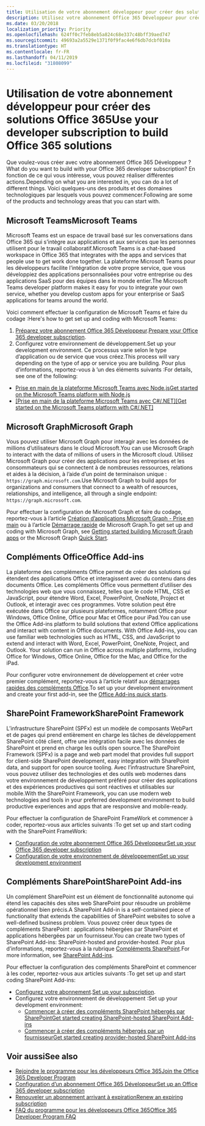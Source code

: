 ```yaml
---
title: Utilisation de votre abonnement développeur pour créer des solutions Office 365
description: Utilisez votre abonnement Office 365 Développeur pour créer les solutions que vous souhaitez.
ms.date: 03/20/2018
localization_priority: Priority
ms.openlocfilehash: 624ff0c7feb8eb5a824c68e337c48bff39aed747
ms.sourcegitcommit: 49693a2a5529e1371f0f9fac4e6f6db7dcbf010a
ms.translationtype: HT
ms.contentlocale: fr-FR
ms.lasthandoff: 04/11/2019
ms.locfileid: "31808099"
---
```

# <a name="use-your-developer-subscription-to-build-office-365-solutions"></a><span data-ttu-id="d6fe2-103">Utilisation de votre abonnement développeur pour créer des solutions Office 365</span><span class="sxs-lookup"><span data-stu-id="d6fe2-103">Use your developer subscription to build Office 365 solutions</span></span>

<span data-ttu-id="d6fe2-104">Que voulez-vous créer avec votre abonnement Office 365 Développeur ?</span><span class="sxs-lookup"><span data-stu-id="d6fe2-104">What do you want to build with your Office 365 developer subscription?</span></span> <span data-ttu-id="d6fe2-105">En fonction de ce qui vous intéresse, vous pouvez réaliser différentes actions.</span><span class="sxs-lookup"><span data-stu-id="d6fe2-105">Depending on what you are interested in, you can do a lot of different things.</span></span> <span data-ttu-id="d6fe2-106">Voici quelques-uns des produits et des domaines technologiques par lesquels vous pouvez commencer.</span><span class="sxs-lookup"><span data-stu-id="d6fe2-106">Following are some of the products and technology areas that you can start with.</span></span>

## <a name="microsoft-teams"></a><span data-ttu-id="d6fe2-107">Microsoft Teams</span><span class="sxs-lookup"><span data-stu-id="d6fe2-107">Microsoft Teams</span></span>

<span data-ttu-id="d6fe2-108">Microsoft Teams est un espace de travail basé sur les conversations dans Office 365 qui s’intègre aux applications et aux services que les personnes utilisent pour le travail collaboratif.</span><span class="sxs-lookup"><span data-stu-id="d6fe2-108">Microsoft Teams is a chat-based workspace in Office 365 that integrates with the apps and services that people use to get work done together.</span></span> <span data-ttu-id="d6fe2-109">La plateforme Microsoft Teams pour les développeurs facilite l’intégration de votre propre service, que vous développiez des applications personnalisées pour votre entreprise ou des applications SaaS pour des équipes dans le monde entier.</span><span class="sxs-lookup"><span data-stu-id="d6fe2-109">The Microsoft Teams developer platform makes it easy for you to integrate your own service, whether you develop custom apps for your enterprise or SaaS applications for teams around the world.</span></span>

<span data-ttu-id="d6fe2-110">Voici comment effectuer la configuration de Microsoft Teams et faire du codage :</span><span class="sxs-lookup"><span data-stu-id="d6fe2-110">Here's how to get set up and coding with Microsoft Teams:</span></span>

1. <span data-ttu-id="d6fe2-111">[Préparez votre abonnement Office 365 Développeur](https://docs.microsoft.com/microsoftteams/platform/get-started/get-started-tenant).</span><span class="sxs-lookup"><span data-stu-id="d6fe2-111">[Prepare your Office 365 developer subscription](https://docs.microsoft.com/microsoftteams/platform/get-started/get-started-tenant).</span></span>
2. <span data-ttu-id="d6fe2-112">Configurez votre environnement de développement.</span><span class="sxs-lookup"><span data-stu-id="d6fe2-112">Set up your development environment.</span></span> <span data-ttu-id="d6fe2-113">Ce processus varie selon le type d’application ou de service que vous créez.</span><span class="sxs-lookup"><span data-stu-id="d6fe2-113">This process will vary depending on the type of app or service you are building.</span></span> <span data-ttu-id="d6fe2-114">Pour plus d’informations, reportez-vous à ’un des éléments suivants :</span><span class="sxs-lookup"><span data-stu-id="d6fe2-114">For details, see one of the following:</span></span>

  - [<span data-ttu-id="d6fe2-115">Prise en main de la plateforme Microsoft Teams avec Node.js</span><span class="sxs-lookup"><span data-stu-id="d6fe2-115">Get started on the Microsoft Teams platform with Node.js</span></span>](https://docs.microsoft.com/microsoftteams/platform/get-started/get-started-nodejs-app-studio)
  - [<span data-ttu-id="d6fe2-116">[Prise en main de la plateforme Microsoft Teams avec C#/.NET]</span><span class="sxs-lookup"><span data-stu-id="d6fe2-116">[Get started on the Microsoft Teams platform with C#/.NET]</span></span>](https://docs.microsoft.com/en-us/microsoftteams/platform/get-started/get-started-dotnet-app-studio)

## <a name="microsoft-graph"></a><span data-ttu-id="d6fe2-117">Microsoft Graph</span><span class="sxs-lookup"><span data-stu-id="d6fe2-117">Microsoft Graph</span></span>

<span data-ttu-id="d6fe2-118">Vous pouvez utiliser Microsoft Graph pour interagir avec les données de millions d’utilisateurs dans le cloud Microsoft.</span><span class="sxs-lookup"><span data-stu-id="d6fe2-118">You can use Microsoft Graph to interact with the data of millions of users in the Microsoft cloud.</span></span> <span data-ttu-id="d6fe2-119">Utilisez Microsoft Graph pour créer des applications pour les entreprises et les consommateurs qui se connectent à de nombreuses ressources, relations et aides à la décision, à l’aide d’un point de terminaison unique : `https://graph.microsoft.com`.</span><span class="sxs-lookup"><span data-stu-id="d6fe2-119">Use Microsoft Graph to build apps for organizations and consumers that connect to a wealth of resources, relationships, and intelligence, all through a single endpoint: `https://graph.microsoft.com`.</span></span>

<span data-ttu-id="d6fe2-120">Pour effectuer la configuration de Microsoft Graph et faire du codage, reportez-vous à l’article [Création d’applications Microsoft Graph - Prise en main](https://developer.microsoft.com/fr-FR/graph/get-started) ou à l’article [Démarrage rapide](https://developer.microsoft.com/fr-FR/graph/quick-start) de Microsoft Graph.</span><span class="sxs-lookup"><span data-stu-id="d6fe2-120">To get set up and coding with Microsoft Graph, see [Getting started building Microsoft Graph apps](https://developer.microsoft.com/fr-FR/graph/get-started) or the Microsoft Graph [Quick Start](https://developer.microsoft.com/fr-FR/graph/quick-start).</span></span>

## <a name="office-add-ins"></a><span data-ttu-id="d6fe2-121">Compléments Office</span><span class="sxs-lookup"><span data-stu-id="d6fe2-121">Office Add-ins</span></span>

<span data-ttu-id="d6fe2-p105">La plateforme des compléments Office permet de créer des solutions qui étendent des applications Office et interagissent avec du contenu dans des documents Office. Les compléments Office vous permettent d’utiliser des technologies web que vous connaissez, telles que le code HTML, CSS et JavaScript, pour étendre Word, Excel, PowerPoint, OneNote, Project et Outlook, et interagir avec ces programmes. Votre solution peut être exécutée dans Office sur plusieurs plateformes, notamment Office pour Windows, Office Online, Office pour Mac et Office pour iPad.</span><span class="sxs-lookup"><span data-stu-id="d6fe2-p105">You can use the Office Add-ins platform to build solutions that extend Office applications and interact with content in Office documents. With Office Add-ins, you can use familiar web technologies such as HTML, CSS, and JavaScript to extend and interact with Word, Excel, PowerPoint, OneNote, Project, and Outlook. Your solution can run in Office across multiple platforms, including Office for Windows, Office Online, Office for the Mac, and Office for the iPad.</span></span>

<span data-ttu-id="d6fe2-125">Pour configurer votre environnement de développement et créer votre premier complément, reportez-vous à l’article relatif aux [démarrages rapides des compléments Office](https://docs.microsoft.com/office/dev/add-ins/).</span><span class="sxs-lookup"><span data-stu-id="d6fe2-125">To set up your development environment and create your first add-in, see the [Office Add-ins quick starts](https://docs.microsoft.com/office/dev/add-ins/).</span></span>

## <a name="sharepoint-framework"></a><span data-ttu-id="d6fe2-126">SharePoint Framework</span><span class="sxs-lookup"><span data-stu-id="d6fe2-126">SharePoint Framework</span></span>

<span data-ttu-id="d6fe2-127">L’infrastructure SharePoint (SPFx) est un modèle de composants WebPart et de pages qui prend entièrement en charge les tâches de développement SharePoint côté client, offre une intégration facile avec les données de SharePoint et prend en charge les outils open source.</span><span class="sxs-lookup"><span data-stu-id="d6fe2-127">The SharePoint Framework (SPFx) is a page and web part model that provides full support for client-side SharePoint development, easy integration with SharePoint data, and support for open source tooling.</span></span> <span data-ttu-id="d6fe2-128">Avec l’infrastructure SharePoint, vous pouvez utiliser des technologies et des outils web modernes dans votre environnement de développement préféré pour créer des applications et des expériences productives qui sont réactives et utilisables sur mobile.</span><span class="sxs-lookup"><span data-stu-id="d6fe2-128">With the SharePoint Framework, you can use modern web technologies and tools in your preferred development environment to build productive experiences and apps that are responsive and mobile-ready.</span></span>

<span data-ttu-id="d6fe2-129">Pour effectuer la configuration de SharePoint FrameWork et commencer à coder, reportez-vous aux articles suivants :</span><span class="sxs-lookup"><span data-stu-id="d6fe2-129">To get set up and start coding with the SharePoint FrameWork:</span></span>

- [<span data-ttu-id="d6fe2-130">Configuration de votre abonnement Office 365 Développeur</span><span class="sxs-lookup"><span data-stu-id="d6fe2-130">Set up your Office 365 developer subscription</span></span>](https://docs.microsoft.com/sharepoint/dev/spfx/set-up-your-developer-tenant)
- [<span data-ttu-id="d6fe2-131">Configuration de votre environnement de développement</span><span class="sxs-lookup"><span data-stu-id="d6fe2-131">Set up your development environment</span></span>](https://docs.microsoft.com/sharepoint/dev/spfx/set-up-your-development-environment)

## <a name="sharepoint-add-ins"></a><span data-ttu-id="d6fe2-132">Compléments SharePoint</span><span class="sxs-lookup"><span data-stu-id="d6fe2-132">SharePoint Add-ins</span></span> 

<span data-ttu-id="d6fe2-133">Un complément SharePoint est un élément de fonctionnalité autonome qui étend les capacités des sites web SharePoint pour résoudre un problème opérationnel bien précis.</span><span class="sxs-lookup"><span data-stu-id="d6fe2-133">A SharePoint Add-in is a self-contained piece of functionality that extends the capabilities of SharePoint websites to solve a well-defined business problem.</span></span> <span data-ttu-id="d6fe2-134">Vous pouvez créer deux types de compléments SharePoint : applications hébergées par SharePoint et applications hébergées par un fournisseur.</span><span class="sxs-lookup"><span data-stu-id="d6fe2-134">You can create two types of SharePoint Add-ins: SharePoint-hosted and provider-hosted.</span></span> <span data-ttu-id="d6fe2-135">Pour plus d’informations, reportez-vous à la rubrique [Compléments SharePoint](https://docs.microsoft.com/sharepoint/dev/sp-add-ins/sharepoint-add-ins).</span><span class="sxs-lookup"><span data-stu-id="d6fe2-135">For more information, see [SharePoint Add-ins](https://docs.microsoft.com/sharepoint/dev/sp-add-ins/sharepoint-add-ins).</span></span>

<span data-ttu-id="d6fe2-136">Pour effectuer la configuration des compléments SharePoint et commencer à les coder, reportez-vous aux articles suivants :</span><span class="sxs-lookup"><span data-stu-id="d6fe2-136">To get set up and start coding SharePoint Add-ins:</span></span>

- <span data-ttu-id="d6fe2-137">[Configurez votre abonnement](https://docs.microsoft.com/sharepoint/dev/spfx/set-up-your-developer-tenant).</span><span class="sxs-lookup"><span data-stu-id="d6fe2-137">[Set up your subscription](https://docs.microsoft.com/sharepoint/dev/spfx/set-up-your-developer-tenant).</span></span>  
- <span data-ttu-id="d6fe2-138">Configurez votre environnement de développement :</span><span class="sxs-lookup"><span data-stu-id="d6fe2-138">Set up your development environment:</span></span> 
  - [<span data-ttu-id="d6fe2-139">Commencer à créer des compléments SharePoint hébergés par SharePoint</span><span class="sxs-lookup"><span data-stu-id="d6fe2-139">Get started creating SharePoint-hosted SharePoint Add-ins</span></span>](https://docs.microsoft.com/sharepoint/dev/sp-add-ins/get-started-creating-sharepoint-hosted-sharepoint-add-ins)  
  - [<span data-ttu-id="d6fe2-140">Commencer à créer des compléments hébergés par un fournisseur</span><span class="sxs-lookup"><span data-stu-id="d6fe2-140">Get started creating provider-hosted SharePoint Add-ins</span></span>](https://docs.microsoft.com/sharepoint/dev/sp-add-ins/get-started-creating-provider-hosted-sharepoint-add-ins)  

## <a name="see-also"></a><span data-ttu-id="d6fe2-141">Voir aussi</span><span class="sxs-lookup"><span data-stu-id="d6fe2-141">See also</span></span>

- [<span data-ttu-id="d6fe2-142">Rejoindre le programme pour les développeurs Office 365</span><span class="sxs-lookup"><span data-stu-id="d6fe2-142">Join the Office 365 Developer Program</span></span>](office-365-developer-program.md)
- [<span data-ttu-id="d6fe2-143">Configuration d’un abonnement Office 365 Développeur</span><span class="sxs-lookup"><span data-stu-id="d6fe2-143">Set up an Office 365 developer subscription</span></span>](office-365-developer-program-get-started.md) 
- [<span data-ttu-id="d6fe2-144">Renouveler un abonnement arrivant à expiration</span><span class="sxs-lookup"><span data-stu-id="d6fe2-144">Renew an expiring subscription</span></span>](subscription-expiration-and-renewal.md)
- [<span data-ttu-id="d6fe2-145">FAQ du programme pour les développeurs Office 365</span><span class="sxs-lookup"><span data-stu-id="d6fe2-145">Office 365 Developer Program FAQ</span></span>](office-365-developer-program-faq.md) 
